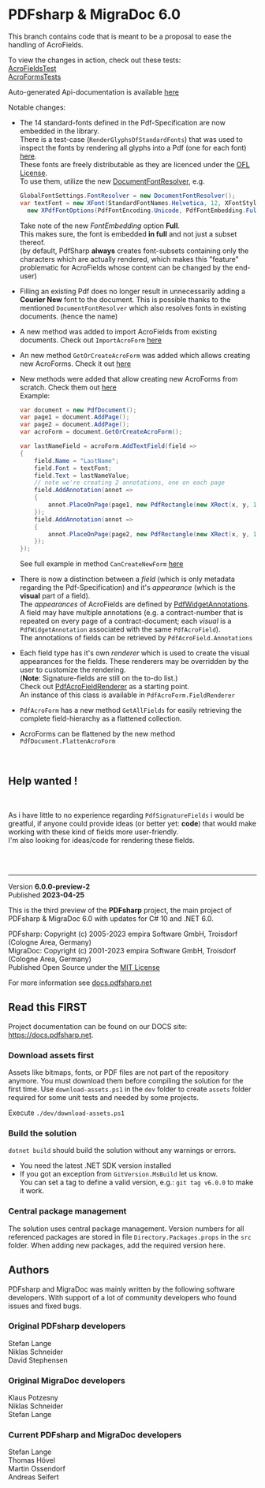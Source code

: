 ﻿# PDFsharp & MigraDoc 6.0

This branch contains code that is meant to be a proposal to ease the handling of AcroFields.  

To view the changes in action, check out these tests:  
[AcroFieldsTest](src/foundation/src/PDFsharp/tests/PdfSharp.Tests/AcroFieldTests.cs)  
[AcroFormsTests](src/foundation/src/PDFsharp/tests/PdfSharp.Tests/AcroFormsTests.cs)  

Auto-generated Api-documentation is available [here](docs/ApiDoc/index.md)  

Notable changes:
- The 14 standard-fonts defined in the Pdf-Specification are now embedded in the library.  
There is a test-case (`RenderGlyphsOfStandardFonts`) that was used to inspect the fonts by rendering all glyphs into a Pdf (one for each font) [here](src/foundation/src/PDFsharp/tests/PdfSharp.Tests/BasicTests.cs).  
These fonts are freely distributable as they are licenced under the [OFL License](src/foundation/src/PDFsharp/src/PdfSharp/Fonts/StandardFonts/OFL.txt).  
To use them, utilize the new [DocumentFontResolver](docs/ApiDoc/pdfsharp.fonts.documentfontresolver.md), e.g.
  ```csharp
  GlobalFontSettings.FontResolver = new DocumentFontResolver();
  var textFont = new XFont(StandardFontNames.Helvetica, 12, XFontStyleEx.Regular,
    new XPdfFontOptions(PdfFontEncoding.Unicode, PdfFontEmbedding.Full));
  ```
  Take note of the new *FontEmbedding* option **Full**.  
  This makes sure, the font is embedded **in full** and not just a subset thereof.  
  (by default, PdfSharp **always** creates font-subsets containing only the characters which are actually rendered, which makes this "feature" problematic for AcroFields whose content can be changed by the end-user)

- Filling an existing Pdf does no longer result in unnecessarily adding a **Courier New** font to the document.
This is possible thanks to the mentioned `DocumentFontResolver` which also resolves fonts in existing documents. (hence the name)
- A new method was added to import AcroFields from existing documents.
Check out `ImportAcroForm` [here](docs/ApiDoc/pdfsharp.pdf.pdfdocument.md#importacroformpdfacroform-actionpdfacrofield-pdfacrofield)
- An new method `GetOrCreateAcroForm` was added which allows creating new AcroForms.
Check it out [here](docs/ApiDoc/pdfsharp.pdf.pdfdocument.md#getorcreateacroform)
- New methods were added that allow creating new AcroForms from scratch.
Check them out [here](docs/ApiDoc/pdfsharp.pdf.acroforms.pdfacroform.md#addtextfieldactionpdftextfield)  
Example:
  ```csharp
  var document = new PdfDocument();
  var page1 = document.AddPage();
  var page2 = document.AddPage();
  var acroForm = document.GetOrCreateAcroForm();

  var lastNameField = acroForm.AddTextField(field =>
  {
      field.Name = "LastName";
      field.Font = textFont;
      field.Text = lastNameValue;
      // note we're creating 2 annotations, one on each page
      field.AddAnnotation(annot =>
      {
          annot.PlaceOnPage(page1, new PdfRectangle(new XRect(x, y, 100, 20)));
      });
      field.AddAnnotation(annot =>
      {
          annot.PlaceOnPage(page2, new PdfRectangle(new XRect(x, y, 100, 20)));
      });
  });
  ```
  See full example in method `CanCreateNewForm` [here](src/foundation/src/PDFsharp/tests/PdfSharp.Tests/AcroFormsTests.cs)
- There is now a distinction between a *field* (which is only metadata regarding the Pdf-Specification) and it's *appearance* (which is the **visual** part of a field).  
The *appearances* of AcroFields are defined by [PdfWidgetAnnotations](docs/ApiDoc/pdfsharp.pdf.annotations.pdfwidgetannotation.md).  
A field may have multiple annotations (e.g. a contract-number that is repeated on every page of a contract-document; each *visual* is a `PdfWidgetAnnotation` associated with the same `PdfAcroField`).  
The annotations of fields can be retrieved by `PdfAcroField.Annotations`
- Each field type has it's own *renderer* which is used to create the visual appearances for the fields.
These renderers may be overridden by the user to customize the rendering.  
(**Note**: Signature-fields are still on the to-do list.)  
Check out [PdfAcroFieldRenderer](docs/ApiDoc/pdfsharp.pdf.acroforms.rendering.pdfacrofieldrenderer.md) as a starting point.  
An instance of this class is available in `PdfAcroForm.FieldRenderer`  
- `PdfAcroForm` has a new method `GetAllFields` for easily retrieving the complete field-hierarchy as a flattened collection.
- AcroForms can be flattened by the new method `PdfDocument.FlattenAcroForm`  

<br>

## Help wanted !

<br>

As i have little to no experience regarding `PdfSignatureFields` i would be greatful, if anyone could provide ideas (or better yet: **code**) that would make working with these kind of fields more user-friendly.  
I'm also looking for ideas/code for rendering these fields.  

<br>
<br>

---
Version **6.0.0-preview-2**  
Published **2023-04-25**

This is the third preview of the **PDFsharp** project, the main project of PDFsharp & MigraDoc 6.0 with updates for C# 10 and .NET 6.0.

PDFsharp: Copyright (c) 2005-2023 empira Software GmbH, Troisdorf (Cologne Area, Germany)  
MigraDoc: Copyright (c) 2001-2023 empira Software GmbH, Troisdorf (Cologne Area, Germany)  
Published Open Source under the [MIT License](https://docs.pdfsharp.net/LICENSE.html)

For more information see [docs.pdfsharp.net](https://docs.pdfsharp.net/)

## Read this FIRST

Project documentation can be found on our DOCS site: <https://docs.pdfsharp.net>.

### Download assets first

Assets like bitmaps, fonts, or PDF files are not part of the repository anymore.
You must download them before compiling the solution for the first time.
Use `download-assets.ps1` in the `dev` folder to create `assets` folder required for some unit tests and needed by some projects.

Execute `./dev/download-assets.ps1`

### Build the solution

`dotnet build` should build the solution without any warnings or errors.

* You need the latest .NET SDK version installed
* If you got an exception from `GitVersion.MsBuild` let us know.  
  You can set a tag to define a valid version, e.g.: `git tag v6.0.0` to make it work.

### Central package management

The solution uses central package management.
Version numbers for all referenced packages are stored in file `Directory.Packages.props` in the `src` folder.
When adding new packages, add the required version here.

## Authors

PDFsharp and MigraDoc was mainly written by the following software developers.
With support of a lot of community developers who found issues and fixed bugs.

### Original PDFsharp developers

Stefan Lange  
Niklas Schneider  
David Stephensen

### Original MigraDoc developers

Klaus Potzesny  
Niklas Schneider  
Stefan Lange

### Current PDFsharp and MigraDoc developers

Stefan Lange  
Thomas Hövel  
Martin Ossendorf  
Andreas Seifert
